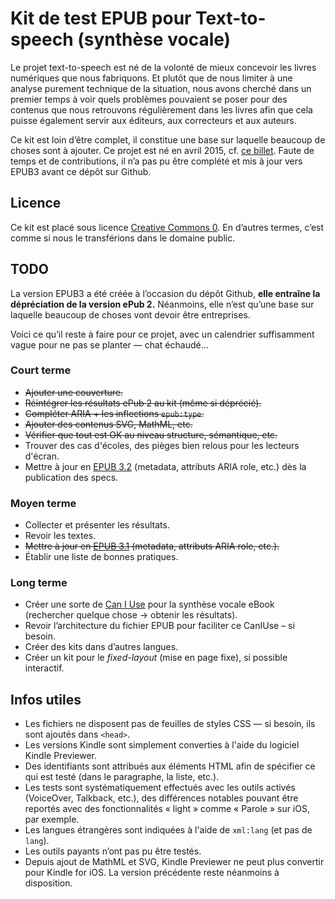 # Kit de test EPUB pour Text-to-speech (synthèse vocale)

Le projet text-to-speech est né de la volonté de mieux concevoir les livres numériques que nous fabriquons. Et plutôt que de nous limiter à une analyse purement technique de la situation, nous avons cherché dans un premier temps à voir quels problèmes pouvaient se poser pour des contenus que nous retrouvons régulièrement dans les livres afin que cela puisse également servir aux éditeurs, aux correcteurs et aux auteurs.

Ce kit est loin d’être complet, il constitue une base sur laquelle beaucoup de choses sont à ajouter. Ce projet est né en avril 2015, cf. [ce billet](http://jiminy.chapalpanoz.com/text-to-speech-ebook/). Faute de temps et de contributions, il n’a pas pu être complété et mis à jour vers EPUB3 avant ce dépôt sur Github.

## Licence

Ce kit est placé sous licence [Creative Commons 0](https://creativecommons.org/publicdomain/zero/1.0/deed.fr). En d’autres termes, c’est comme si nous le transférions dans le domaine public.

## TODO

La version EPUB3 a été créée à l’occasion du dépôt Github, **elle entraîne la dépréciation de la version ePub 2.** Néanmoins, elle n’est qu’une base sur laquelle beaucoup de choses vont devoir être entreprises.

Voici ce qu’il reste à faire pour ce projet, avec un calendrier suffisamment vague pour ne pas se planter — chat échaudé…

### Court terme

- ~~Ajouter une couverture.~~
- ~~Réintégrer les résultats ePub 2 au kit (même si déprécié).~~
- ~~Compléter ARIA + les inflections `epub:type`.~~
- ~~Ajouter des contenus SVG, MathML, etc.~~
- ~~Vérifier que tout est OK au niveau structure, sémantique, etc.~~
- Trouver des cas d'écoles, des pièges bien relous pour les lecteurs d'écran.
- Mettre à jour en [EPUB 3.2](https://w3c.github.io/publ-epub-revision/epub32/spec/epub-spec.html) (metadata, attributs ARIA role, etc.) dès la publication des specs.

### Moyen terme

- Collecter et présenter les résultats.
- Revoir les textes.
- ~~Mettre à jour en [EPUB 3.1](http://www.idpf.org/epub/31/spec/epub-changes.html) (metadata, attributs ARIA role, etc.).~~
- Établir une liste de bonnes pratiques.

### Long terme

- Créer une sorte de [Can I Use](http://caniuse.com) pour la synthèse vocale eBook (rechercher quelque chose → obtenir les résultats).
- Revoir l’architecture du fichier EPUB pour faciliter ce CanIUse – si besoin.
- Créer des kits dans d’autres langues.
- Créer un kit pour le *fixed-layout* (mise en page fixe), si possible interactif.

## Infos utiles

- Les fichiers ne disposent pas de feuilles de styles CSS — si besoin, ils sont ajoutés dans `<head>`.
- Les versions Kindle sont simplement converties à l'aide du logiciel Kindle Previewer.
- Des identifiants sont attribués aux éléments HTML afin de spécifier ce qui est testé (dans le paragraphe, la liste, etc.).
- Les tests sont systématiquement effectués avec les outils activés (VoiceOver, Talkback, etc.), des différences notables pouvant être reportés avec des fonctionnalités « light » comme « Parole » sur iOS, par exemple.
- Les langues étrangères sont indiquées à l'aide de `xml:lang` (et pas de `lang`).
- Les outils payants n’ont pas pu être testés.
- Depuis ajout de MathML et SVG, Kindle Previewer ne peut plus convertir pour Kindle for iOS. La version précédente reste néanmoins à disposition.

